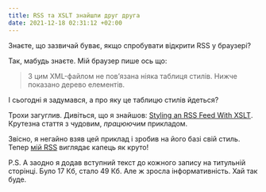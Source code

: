```yaml
---
title: RSS та XSLT знайшли друг друга
date: 2021-12-18 02:31:12 +02:00
---
```


Знаєте, що зазвичай буває, якщо спробувати відкрити RSS у браузері?

Так, мабудь знаєте. Мій браузер пише ось що:

> З цим XML-файлом не пов’язана ніяка таблиця стилів. Нижче показано дерево елементів.

І сьогодні я задумався, а про яку це таблицю стилів йдеться?

Трохи загуглив. Дивіться, що я знайшов: <span lang="en" markdown=1>[Styling an RSS Feed With XSLT][1]</span>. Крутезна стаття з чудовим, _працюючим_ прикладом.

Звісно, я негайно взяв цей приклад і зробив на його базі свій стиль. Тепер [мій RSS][2] виглядає капець як круто!

P.S. А заодно я додав вступний текст до кожного запису на титульній сторінці. Було 17&nbsp;Кб, стало 49&nbsp;Кб. Але ж зросла інформативність. Хай так буде.

[1]: https://natclark.com/tutorials/xslt-style-rss-feed/
[2]: /rss.xml

